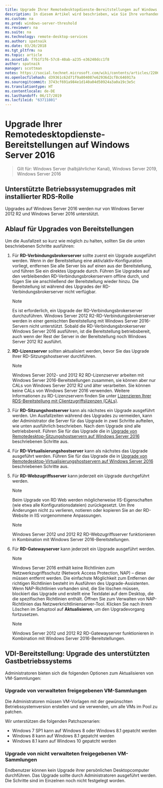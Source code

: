 ```yaml
---
title: Upgrade Ihrer Remotedesktopdienste-Bereitstellungen auf Windows Server 2016
description: In diesem Artikel wird beschrieben, wie Sie Ihre vorhandenen Bereitstellungen der Remotedesktopdienste auf Windows Server 2016 aktualisieren.
ms.custom: na
ms.prod: windows-server-threshold
ms.reviewer: na
ms.suite: na
ms.technology: remote-desktop-services
ms.author: spatnaik
ms.date: 03/20/2018
ms.tgt_pltfrm: na
ms.topic: article
ms.assetid: f7b1f1f6-57c8-40ab-a235-e36240dcc1f8
author: spatnaik
manager: scottman
notes: https://social.technet.microsoft.com/wiki/contents/articles/22069.remote-desktop-services-upgrade-guidelines-for-windows-server-2012-r2.aspx
ms.openlocfilehash: d39361c62d71f9a804087e62936d2cf8c646917a
ms.sourcegitcommit: 3743cf691a984e1d140a04d50924a3a0a19c3e5c
ms.translationtype: HT
ms.contentlocale: de-DE
ms.lasthandoff: 06/17/2019
ms.locfileid: "63711801"
---
```

# <a name="upgrading-your-remote-desktop-services-deployments-to-windows-server-2016"></a>Upgrade Ihrer Remotedesktopdienste-Bereitstellungen auf Windows Server 2016

>Gilt für: Windows Server (halbjährlicher Kanal), Windows Server 2019, Windows Server 2016

## <a name="supported-os-upgrades-with-rds-role-installed"></a>Unterstützte Betriebssystemupgrades mit installierter RDS-Rolle
Upgrades auf Windows Server 2016 werden nur von Windows Server 2012 R2 und Windows Server 2016 unterstützt.

## <a name="flow-for-deployment-upgrades"></a>Ablauf für Upgrades von Bereitstellungen
Um die Ausfallzeit so kurz wie möglich zu halten, sollten Sie die unten beschriebenen Schritte ausführen:

1. Für **RD-Verbindungsbrokerserver** sollte zuerst ein Upgrade ausgeführt werden. Wenn in der Bereitstellung eine aktiv/aktiv-Konfiguration vorliegt, entfernen Sie alle Server bis auf einen aus der Bereitstellung, und führen Sie ein direktes Upgrade durch. Führen Sie Upgrades auf den verbleibenden RD-Verbindungsbrokerservern offline durch, und fügen Sie sie anschließend der Bereitstellung wieder hinzu. Die Bereitstellung ist während des Upgrades der RD-Verbindungsbrokerserver nicht verfügbar.

   > [!NOTE] 
   > Es ist erforderlich, ein Upgrade der RD-Verbindungsbrokerserver durchzuführen. Windows Server 2012 R2-RD-Verbindungsbrokerserver werden in einer gemischten Bereitstellung mit Windows Server 2016-Servern nicht unterstützt. Sobald die RD-Verbindungsbrokerserver Windows Server 2016 ausführen, ist die Bereitstellung betriebsbereit, auch wenn der Rest der Server in der Bereitstellung noch Windows Server 2012 R2 ausführt.

2. **RD-Lizenzserver** sollten aktualisiert werden, bevor Sie das Upgrade Ihrer RD-Sitzungshostserver durchführen.
   > [!NOTE] 
   > Windows Server 2012- und 2012 R2 RD-Lizenzserver arbeiten mit Windows Server 2016-Bereitstellungen zusammen, sie können aber nur CALs von Windows Server 2012 R2 und älter verarbeiten. Sie können keine CALs von Windows Server 2016 verwenden. Weitere Informationen zu RD-Lizenzservern finden Sie unter [Lizenzieren Ihrer RDS-Bereitstellung mit Clientzugriffslizenzen (CALs)](rds-client-access-license.md).

3. Für **RD-Sitzungshostserver** kann als nächstes ein Upgrade ausgeführt werden. Um Ausfallzeiten während des Upgrades zu vermeiden, kann der Administrator die Server für das Upgrade in zwei Schritte aufteilen, wie unten ausführlich beschrieben. Nach dem Upgrade sind alle betriebsbereit. Führen Sie für das Upgrade die in [Upgrade von Remotedesktop-Sitzungshostservern auf Windows Server 2016](upgrade-to-rdsh.md) beschriebenen Schritte aus.

4. Für **RD-Virtualisierungshostserver** kann als nächstes das Upgrade ausgeführt werden. Führen Sie für das Upgrade die in [Upgrade von Remotedesktop-Virtualisierungshostservern auf Windows Server 2016](upgrade-to-rdvh.md) beschriebenen Schritte aus.

5. Für **RD-Webzugriffsserver** kann jederzeit ein Upgrade durchgeführt werden.
   > [!NOTE]
   > Beim Upgrade von RD Web werden möglicherweise IIS-Eigenschaften (wie etwa alle Konfigurationsdateien) zurückgesetzt. Um Ihre Änderungen nicht zu verlieren, notieren oder kopieren Sie an der RD-Website in IIS vorgenommene Anpassungen.

   > [!NOTE] 
   > Windows Server 2012 und 2012 R2 RD-Webzugriffsserver funktionieren in Kombination mit Windows Server 2016-Bereitstellungen.

6. Für **RD-Gatewayserver** kann jederzeit ein Upgrade ausgeführt werden.
   > [!NOTE]
   > Windows Server 2016 enthält keine Richtlinien zum Netzwerkzugriffsschutz (Network Access Protection, NAP) – diese müssen entfernt werden. Die einfachste Möglichkeit zum Entfernen der richtigen Richtlinien besteht im Ausführen des Upgrade-Assistenten. Wenn NAP-Richtlinien vorhanden sind, die Sie löschen müssen, blockiert das Upgrade und erstellt eine Textdatei auf dem Desktop, die die spezifischen Richtlinien enthält. Öffnen Sie zum Verwalten von NAP-Richtlinien das Netzwerkrichtlinienserver-Tool. Klicken Sie nach ihrem Löschen im Setuptool auf **Aktualisieren**, um den Upgradevorgang fortzusetzen. 

   > [!NOTE] 
   > Windows Server 2012 und 2012 R2 RD-Gatewayserver funktionieren in Kombination mit Windows Server 2016-Bereitstellungen.

## <a name="vdi-deployment--supported-guest-os-upgrade"></a>VDI-Bereitstellung: Upgrade des unterstützten Gastbetriebssystems
Administratoren bieten sich die folgenden Optionen zum Aktualisieren von VM-Sammlungen:

### <a name="upgrade-managed-shared-vm-collections"></a>Upgrade von verwalteten freigegebenen VM-Sammlungen 
Die Administratoren müssen VM-Vorlagen mit der gewünschten Betriebssystemversion erstellen und sie verwenden, um alle VMs im Pool zu patchen. 

Wir unterstützen die folgenden Patchszenarien:
- Windows 7 SP1 kann auf Windows 8 oder Windows 8.1 gepatcht werden
- Windows 8 kann auf Windows 8.1 gepatcht werden
- Windows 8.1 kann auf Windows 10 gepatcht werden

### <a name="upgrade-unmanaged-shared-vm-collections"></a>Upgrade von nicht verwalteten freigegebenen VM-Sammlungen 
Endbenutzer können kein Upgrade ihrer persönlichen Desktopcomputer durchführen. Das Upgrade sollte durch Administratoren ausgeführt werden. Die Schritte sind im Einzelnen noch nicht festgelegt worden.